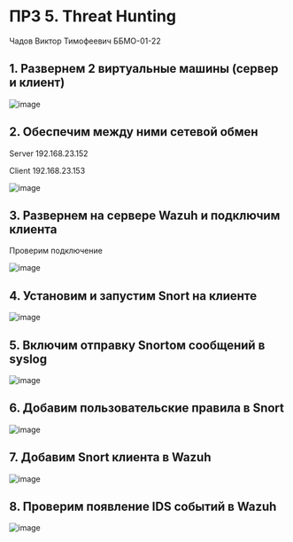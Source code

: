 # ПРЗ 5. Threat Hunting
Чадов Виктор Тимофеевич ББМО-01-22

## 1. Развернем 2 виртуальные машины (сервер и клиент)

![image](https://github.com/DefaultUserTY/SSSL1/assets/131360754/06a81c3c-041a-4435-817d-a7c9f3f29e58)

## 2. Обеспечим между ними сетевой обмен

Server 192.168.23.152

Client 192.168.23.153

![image](https://github.com/DefaultUserTY/SSSL1/assets/131360754/c74c59e5-19a7-4efb-9120-64766608cf78)


## 3. Развернем на сервере Wazuh и подключим клиента

Проверим подключение 

![image](https://github.com/DefaultUserTY/SSSL1/assets/131360754/2f4e48e6-ae6a-4611-9bb2-152c4815b405)

## 4. Установим и запустим Snort на клиенте

![image](https://github.com/DefaultUserTY/SSSL1/assets/131360754/60fe4269-447d-4ba3-8f2a-fb7e280e6c56)

## 5. Включим отправку Snortом сообщений в syslog

![image](https://github.com/DefaultUserTY/SSSL1/assets/131360754/416e0468-cc9b-46dc-a271-e73651751f10)

## 6. Добавим пользовательские правила в Snort

![image](https://github.com/DefaultUserTY/SSSL1/assets/131360754/4e3335b6-81fc-48fc-aef8-c962a62ea694)

## 7. Добавим Snort клиента в Wazuh

![image](https://github.com/DefaultUserTY/SSSL1/assets/131360754/f6ab592e-cffb-4a21-bf1a-a104b120d09c)

## 8. Проверим появление IDS событий в Wazuh

![image](https://github.com/DefaultUserTY/SSSL1/assets/131360754/0461eb7d-d14f-4321-a72f-07155068fbe0)


